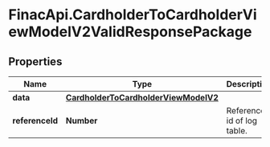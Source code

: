 # FinacApi.CardholderToCardholderViewModelV2ValidResponsePackage

## Properties
Name | Type | Description | Notes
------------ | ------------- | ------------- | -------------
**data** | [**CardholderToCardholderViewModelV2**](CardholderToCardholderViewModelV2.md) |  | [optional] 
**referenceId** | **Number** | Reference id of log table. | [optional] 
